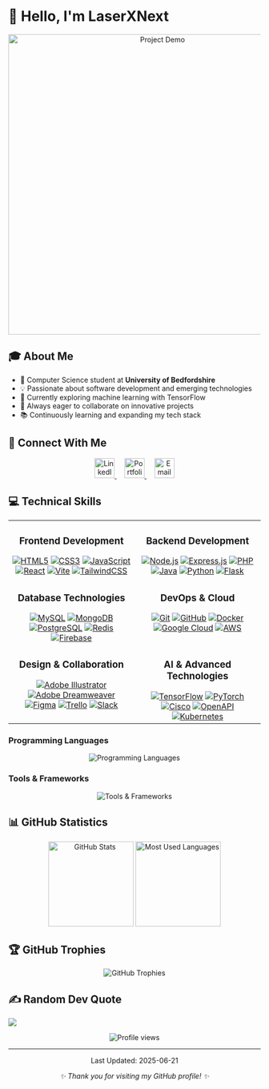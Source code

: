 # 👋 Hello, I'm LaserXNext

<p align="center">
  <img src="https://github.com/laserXnext/laserXnext/blob/main/hero.gif" alt="Project Demo" width="600">
</p>

## 🎓 About Me
- 🔭 Computer Science student at **University of Bedfordshire**
- 💡 Passionate about software development and emerging technologies
- 🌱 Currently exploring machine learning with TensorFlow
- 🚀 Always eager to collaborate on innovative projects
- 📚 Continuously learning and expanding my tech stack

## 🔗 Connect With Me
<div align="center">
  <a href="https://www.linkedin.com/in/lochana-nimsara">
    <img src="https://img.shields.io/badge/LinkedIn-0077B5?style=for-the-badge&logo=linkedin&logoColor=white&logoWidth=30&logoHeight=30" alt="LinkedIn" height="40" />
  </a>&nbsp;&nbsp;&nbsp;
  <a href="https://laser-x.vercel.app/">
    <img src="https://img.shields.io/badge/Portfolio-FF5722?style=for-the-badge&logo=todoist&logoColor=white&logoWidth=30&logoHeight=30" alt="Portfolio" height="40" />
  </a>&nbsp;&nbsp;&nbsp;
  <a href="mailto:nimsaralochana60@gmail.com">
    <img src="https://img.shields.io/badge/Email-D14836?style=for-the-badge&logo=gmail&logoColor=white&logoWidth=30&logoHeight=30" alt="Email" height="40" />
  </a>
</div>

## 💻 Technical Skills

<table>
  <tr>
    <td valign="top" width="50%">
      <h3 align="center">Frontend Development</h3>
      <div align="center">  
        <a href="https://en.wikipedia.org/wiki/HTML5" target="_blank"><img src="https://img.shields.io/badge/html5-%23E34F26.svg?style=for-the-badge&logo=html5&logoColor=white" alt="HTML5" /></a>  
        <a href="https://www.w3schools.com/css/" target="_blank"><img src="https://img.shields.io/badge/css3-%231572B6.svg?style=for-the-badge&logo=css3&logoColor=white" alt="CSS3" /></a>  
        <a href="https://www.javascript.com/" target="_blank"><img src="https://img.shields.io/badge/javascript-%23323330.svg?style=for-the-badge&logo=javascript&logoColor=%23F7DF1E" alt="JavaScript" /></a>  
        <a href="https://reactjs.org/" target="_blank"><img src="https://img.shields.io/badge/react-%2320232a.svg?style=for-the-badge&logo=react&logoColor=%2361DAFB" alt="React" /></a>  
        <a href="https://vitejs.dev/" target="_blank"><img src="https://img.shields.io/badge/vite-%23646CFF.svg?style=for-the-badge&logo=vite&logoColor=white" alt="Vite" /></a>  
        <a href="https://tailwindcss.com/" target="_blank"><img src="https://img.shields.io/badge/tailwindcss-%2338B2AC.svg?style=for-the-badge&logo=tailwind-css&logoColor=white" alt="TailwindCSS" /></a>
      </div>
    </td>
    <td valign="top" width="50%">
      <h3 align="center">Backend Development</h3>
      <div align="center">  
        <a href="https://nodejs.org/" target="_blank"><img src="https://img.shields.io/badge/node.js-6DA55F?style=for-the-badge&logo=node.js&logoColor=white" alt="Node.js" /></a>  
        <a href="https://expressjs.com/" target="_blank"><img src="https://img.shields.io/badge/express.js-%23404d59.svg?style=for-the-badge&logo=express&logoColor=%2361DAFB" alt="Express.js" /></a>  
        <a href="https://www.php.net/" target="_blank"><img src="https://img.shields.io/badge/php-%23777BB4.svg?style=for-the-badge&logo=php&logoColor=white" alt="PHP" /></a>  
        <a href="https://www.java.com/" target="_blank"><img src="https://img.shields.io/badge/java-%23ED8B00.svg?style=for-the-badge&logo=openjdk&logoColor=white" alt="Java" /></a>  
        <a href="https://www.python.org/" target="_blank"><img src="https://img.shields.io/badge/python-3670A0?style=for-the-badge&logo=python&logoColor=ffdd54" alt="Python" /></a>
        <a href="https://flask.palletsprojects.com/" target="_blank"><img src="https://img.shields.io/badge/flask-%23000.svg?style=for-the-badge&logo=flask&logoColor=white" alt="Flask" /></a>
      </div>
    </td>
  </tr>
  <tr>
    <td valign="top" width="50%">
      <h3 align="center">Database Technologies</h3>
      <div align="center">  
        <a href="https://www.mysql.com/" target="_blank"><img src="https://img.shields.io/badge/mysql-4479A1.svg?style=for-the-badge&logo=mysql&logoColor=white" alt="MySQL" /></a>  
        <a href="https://www.mongodb.com/" target="_blank"><img src="https://img.shields.io/badge/MongoDB-%234ea94b.svg?style=for-the-badge&logo=mongodb&logoColor=white" alt="MongoDB" /></a>  
        <a href="https://www.postgresql.org/" target="_blank"><img src="https://img.shields.io/badge/postgres-%23316192.svg?style=for-the-badge&logo=postgresql&logoColor=white" alt="PostgreSQL" /></a>  
        <a href="https://redis.io/" target="_blank"><img src="https://img.shields.io/badge/redis-%23DD0031.svg?style=for-the-badge&logo=redis&logoColor=white" alt="Redis" /></a>
        <a href="https://firebase.google.com/" target="_blank"><img src="https://img.shields.io/badge/firebase-%23039BE5.svg?style=for-the-badge&logo=firebase" alt="Firebase" /></a>
      </div>
    </td>
    <td valign="top" width="50%">
      <h3 align="center">DevOps & Cloud</h3>
      <div align="center">  
        <a href="https://git-scm.com/" target="_blank"><img src="https://img.shields.io/badge/git-%23F05033.svg?style=for-the-badge&logo=git&logoColor=white" alt="Git" /></a>  
        <a href="https://github.com/" target="_blank"><img src="https://img.shields.io/badge/github-%23121011.svg?style=for-the-badge&logo=github&logoColor=white" alt="GitHub" /></a>  
        <a href="https://www.docker.com/" target="_blank"><img src="https://img.shields.io/badge/docker-%230db7ed.svg?style=for-the-badge&logo=docker&logoColor=white" alt="Docker" /></a>
        <a href="https://cloud.google.com/" target="_blank"><img src="https://img.shields.io/badge/GoogleCloud-%234285F4.svg?style=for-the-badge&logo=google-cloud&logoColor=white" alt="Google Cloud" /></a>
        <a href="https://aws.amazon.com/" target="_blank"><img src="https://img.shields.io/badge/AWS-%23FF9900.svg?style=for-the-badge&logo=amazon-aws&logoColor=white" alt="AWS" /></a>
      </div>
    </td>
  </tr>
  <tr>
    <td valign="top" width="50%">
      <h3 align="center">Design & Collaboration</h3>
      <div align="center">  
        <a href="https://www.adobe.com/products/illustrator.html" target="_blank"><img src="https://img.shields.io/badge/adobe%20illustrator-%23FF9A00.svg?style=for-the-badge&logo=adobe%20illustrator&logoColor=white" alt="Adobe Illustrator" /></a>  
        <a href="https://www.adobe.com/products/dreamweaver.html" target="_blank"><img src="https://img.shields.io/badge/Adobe%20Dreamweaver-FF61F6.svg?style=for-the-badge&logo=Adobe%20Dreamweaver&logoColor=white" alt="Adobe Dreamweaver" /></a>
        <a href="https://www.figma.com/" target="_blank"><img src="https://img.shields.io/badge/figma-%23F24E1E.svg?style=for-the-badge&logo=figma&logoColor=white" alt="Figma" /></a>  
        <a href="https://trello.com/" target="_blank"><img src="https://img.shields.io/badge/Trello-%23026AA7.svg?style=for-the-badge&logo=Trello&logoColor=white" alt="Trello" /></a>
        <a href="https://slack.com/" target="_blank"><img src="https://img.shields.io/badge/Slack-4A154B?style=for-the-badge&logo=slack&logoColor=white" alt="Slack" /></a>
      </div>
    </td>
    <td valign="top" width="50%">
      <h3 align="center">AI & Advanced Technologies</h3>
      <div align="center">  
        <a href="https://www.tensorflow.org/" target="_blank"><img src="https://img.shields.io/badge/TensorFlow-%23FF6F00.svg?style=for-the-badge&logo=TensorFlow&logoColor=white" alt="TensorFlow" /></a>
        <a href="https://pytorch.org/" target="_blank"><img src="https://img.shields.io/badge/PyTorch-%23EE4C2C.svg?style=for-the-badge&logo=PyTorch&logoColor=white" alt="PyTorch" /></a>
        <a href="https://www.cisco.com/" target="_blank"><img src="https://img.shields.io/badge/cisco-%23049fd9.svg?style=for-the-badge&logo=cisco&logoColor=black" alt="Cisco" /></a>
        <a href="https://www.openapis.org/" target="_blank"><img src="https://img.shields.io/badge/openapi-%236BA539.svg?style=for-the-badge&logo=openapi-initiative&logoColor=white" alt="OpenAPI" /></a>
        <a href="https://kubernetes.io/" target="_blank"><img src="https://img.shields.io/badge/kubernetes-%23326ce5.svg?style=for-the-badge&logo=kubernetes&logoColor=white" alt="Kubernetes" /></a>
      </div>
    </td>
  </tr>
</table>

### Programming Languages
<div align="center">
  <img src="https://skillicons.dev/icons?i=py,js,java,php,cpp,c" alt="Programming Languages" />
</div>

### Tools & Frameworks
<div align="center">
  <img src="https://skillicons.dev/icons?i=react,nodejs,express,vite,flask,docker,git,figma,mongodb,mysql" alt="Tools & Frameworks" />
</div>

## 📊 GitHub Statistics

<div align="center">
  <img src="https://github-readme-stats.vercel.app/api?username=laserXnext&show_icons=true&theme=radical" alt="GitHub Stats" height="170" />
  <img src="https://github-readme-stats.vercel.app/api/top-langs/?username=laserXnext&layout=compact&theme=radical" alt="Most Used Languages" height="170" />
</div>

## 🏆 GitHub Trophies

<div align="center">
  <img src="https://github-profile-trophy.vercel.app/?username=laserXnext&theme=radical&no-frame=false&no-bg=true&margin-w=4" alt="GitHub Trophies" />
</div>

## ✍️ Random Dev Quote
![](https://quotes-github-readme.vercel.app/api?type=horizontal&theme=radical)

<div align="center">
  <img src="https://komarev.com/ghpvc/?username=laserXnext&style=flat-square&color=blueviolet" alt="Profile views" />
</div>

---

<div align="center">
  <!-- Last Updated -->
  <p>Last Updated: 2025-06-21</p>
  <i>✨ Thank you for visiting my GitHub profile! ✨</i>
</div>

